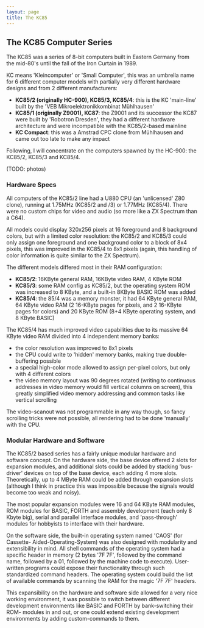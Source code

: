 ```yaml
---
layout: page
title: The KC85
---
```


## The KC85 Computer Series

The KC85 was a series of 8-bit computers built in Eastern
Germany from the mid-80's until the fall of the Iron Curtain in 1989. 
 
KC means 'Kleincomputer' or 'Small Computer', this was an umbrella name
for 6 different computer models with partially very different hardware 
designs and from 2 different manufacturers:

- **KC85/2 (originally HC-900), KC85/3, KC85/4**: this is the KC 'main-line' built 
by the 'VEB Mikroelektronikkombinat Mühlhausen'
- **KC85/1 (originally Z9001), KC87**: the Z9001 and its successor the KC87
were built by 'Robotron Dresden', they had a different hardware architecture
and were incompatible with the KC85/2-based mainline
- **KC Compact**: this was a Amstrad CPC clone from Mühlhausen and came out too
late to make any impact

Following, I will concentrate on the computers spawned by the HC-900: the
KC85/2, KC85/3 and KC85/4.

(TODO: photos)

### Hardware Specs

All computers of the KC85/2 line had a U880 CPU (an 'unlicensed' Z80 clone),
running at 1.75MHz (KC85/2 and /3) or 1.77MHz (KC85/4). There were no 
custom chips for video and audio (so more like a ZX Spectrum than a C64).

All models could display 320x256 pixels at 16 foreground and 8 background
colors, but with a limited color resolution: the KC85/2 and KC85/3 could 
only assign one foreground and one background color to a block of 8x4 pixels,
this was improved in the KC85/4 to 8x1 pixels (again, this handling of
color information is quite similar to the ZX Spectrum).

The different models differed most in their RAM configuration:

- **KC85/2**: 16KByte general RAM, 16KByte video RAM, 4 KByte ROM 
- **KC85/3**: some RAM config as KC85/2, but the operating system ROM was increased 
to 8 KByte, and a built-in 8KByte BASIC ROM was added
- **KC85/4**: the 85/4 was a memory monster, it had 64 KByte general RAM, 64 KByte
video RAM (2 16-KByte pages for pixels, and 2 16-KByte pages for colors) and
20 KByte ROM (8+4 KByte operating system, and 8 KByte BASIC)

The KC85/4 has much improved video capabilities due to its massive 64 KByte
video RAM divided into 4 independent memory banks:

- the color resolution was improved to 8x1 pixels
- the CPU could write to 'hidden' memory banks, making true double-buffering
possible
- a special high-color mode allowed to assign per-pixel colors, but only
with 4 different colors
- the video memory layout was 90 degrees rotated (writing to continuous 
addresses in video memory would fill vertical columns on screen), this
greatly simplified video memory addressing and common tasks like vertical
scrolling

The video-scanout was not programmable in any way though, so fancy scrolling 
tricks were not possible, all rendering had to be done 'manually' with the CPU.


### Modular Hardware and Software

The KC85/2 based series has a fairly unique modular hardware and software
concept. On the hardware side, the base device offered 2 slots for expansion
modules, and additional slots could be added by stacking 'bus-driver' devices
on top of the base device, each adding 4 more slots. Theoretically, up to 4
MByte RAM could be added through expansion slots (although I think in practice
this was impossible because the signals would become too weak and noisy).

The most popular expansion modules were 16 and 64 KByte RAM modules, 
ROM modules for BASIC, FORTH and assembly development (each only 8 Kbyte big), 
serial and parallel interface modules, and 'pass-through' modules for hobbyists to
interface with their hardware.

On the software side, the built-in operating system named 'CAOS' (for Cassette-
Aided-Operating-System) was also designed with modularity and extensibility
in mind. All shell commands of the operating system had a specific
header in memory (2 bytes '7F 7F', followed by the command name, followed by 
a 01, followed by the machine code to execute). User-written programs could
expose their functionality through such standardized command headers. The 
operating system could build the list of available commands by scanning the
RAM for the magic '7F 7F' headers.

This expansibility on the hardware and software side allowed for a very 
nice working environment, it was possible to switch between different
development environments like BASIC and FORTH by bank-switching their ROM-
modules in and out, or one could extend existing development environments
by adding custom-commands to them.



